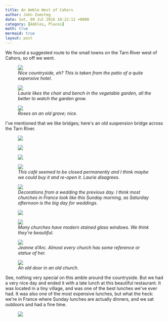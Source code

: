 ```yaml
---
title: An Amble West of Cahors
author: John Zumsteg
date: Sat, 09 Jul 2016 10:22:11 +0000
category: [Ambles, Places]
math: true
mermaid: true
layout: post
---
```

We found a suggested route to the small towns on the Tarn River west of Cahors, so off we went.

<figure>
	<img src="{{site.url}}/assets/images/2016/07/DSC00807.jpg"/>
	<figcaption><em>Nice countryside, eh? This is taken from the patio of a quite expensive hotel.</em></figcaption>
</figure>



<figure>
	<img src="{{site.url}}/assets/images/2016/07/DSC00855.jpg"/>
	<figcaption><em>Laurie likes the chair and bench in the vegetable garden, all the better to watch the garden grow.</em></figcaption>
</figure>



<figure>
	<img src="{{site.url}}/assets/images/2016/07/DSC00854.jpg"/>
	<figcaption><em>Roses on an old grave; nice.</em></figcaption>
</figure>



I've mentioned that we like bridges; here's an old suspension bridge across the Tarn River.

<figure>
	<img src="{{site.url}}/assets/images/2016/07/DSC00841.jpg"/>
	<figcaption></figcaption>
</figure>



<figure>
	<img src="{{site.url}}/assets/images/2016/07/DSC00842.jpg"/>
	<figcaption></figcaption>
</figure>



<figure>
	<img src="{{site.url}}/assets/images/2016/07/DSC00845.jpg"/>
	<figcaption></figcaption>
</figure>



<figure>
	<img src="{{site.url}}/assets/images/2016/07/DSC00848.jpg"/>
	<figcaption><em>This café seemed to be closed permanently and I think maybe we could buy it and re-open it. Laurie disagrees.</em></figcaption>
</figure>



<figure>
	<img src="{{site.url}}/assets/images/2016/07/DSC00823.jpg"/>
	<figcaption><em>Decorations from a wedding the previous day. I think most churches in France look like this Sunday morning, as Saturday afternoon is the big day for weddings.</em></figcaption>
</figure>



<figure>
	<img src="{{site.url}}/assets/images/2016/07/DSC00838-1.jpg"/>
	<figcaption></figcaption>
</figure>



<figure>
	<img src="{{site.url}}/assets/images/2016/07/DSC00815.jpg"/>
	<figcaption><em>Many churches have modern stained glass windows. We think they're beautiful.</em></figcaption>
</figure>



<figure>
	<img src="{{site.url}}/assets/images/2016/07/DSC00861.jpg"/>
	<figcaption><em>Jeanne d'Arc. Almost every church has some reference or statue of her.</em></figcaption>
</figure>



<figure>
	<img src="{{site.url}}/assets/images/2016/07/DSC00833.jpg"/>
	<figcaption><em>An old door in an old church.</em></figcaption>
</figure>



See, nothing very special on this amble around the countryside. But we had a very nice day and ended it with a late lunch at this beautiful restaurant. It was located in a tiny village, and was one of the best lunches we've ever had. It was also one of the most expensive lunches, but what the heck: we're in France where Sunday lunches are actually dinners, and we sat outdoors and had a fine time.

<figure>
	<img src="{{site.url}}/assets/images/2016/07/DSC00862.jpg"/>
	<figcaption></figcaption>
</figure>


